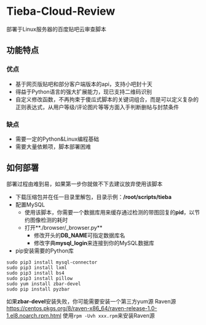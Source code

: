 # Tieba-Cloud-Review
部署于Linux服务器的百度贴吧云审查脚本
## 功能特点
### 优点
+ 基于网页版贴吧和部分客户端版本的api，支持小吧封十天
+ 得益于Python语言的强大扩展能力，现已支持二维码识别
+ 自定义修改函数，不再拘束于傻瓜式脚本的关键词组合，而是可以定义复杂的正则表达式，从用户等级/评论图片等等方面入手判断删帖与封禁条件
### 缺点
- 需要一定的Python&Linux编程基础
- 需要大量依赖项，脚本部署困难
## 如何部署
部署过程由难到易，如果第一步你就做不下去建议放弃使用该脚本
+ 下载压缩包并在任一目录里解包，目录示例：**/root/scripts/tieba**
+ 配置MySQL
    + 使用该脚本，你需要一个数据库用来缓存通过检测的带图回复的**pid**，以节约图像检测的耗时
    + 打开**./browser/_browser.py**
        - 修改开头的**DB_NAME**可指定数据库名
        - 修改字典**mysql_login**来连接到你的MySQL数据库
+ pip安装需要的Python库
```
sudo pip3 install mysql-connector
sudo pip3 install lxml
sudo pip3 install bs4
sudo pip3 install pillow
sudo yum install zbar-devel
sudo pip install pyzbar
```
如果**zbar-devel**安装失败，你可能需要安装一个第三方yum源
Raven源 <https://centos.pkgs.org/8/raven-x86_64/raven-release-1.0-1.el8.noarch.rpm.html>
使用```rpm -Uvh xxx.rpm```来安装Raven源
